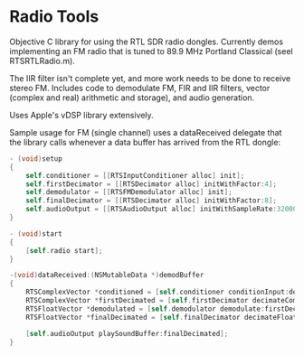 # Radio Tools

Objective C library for using the RTL SDR radio dongles. Currently demos implementing
an FM radio that is tuned to 89.9 MHz Portland Classical (seel RTSRTLRadio.m).

The IIR filter isn't complete yet, and more work needs to be done to receive stereo
FM. Includes code to demodulate FM, FIR and IIR filters, vector (complex and real)
arithmetic and storage), and audio generation.

Uses Apple's vDSP library extensively.

Sample usage for FM (single channel) uses a dataReceived delegate that the library
calls whenever a data buffer has arrived from the RTL dongle:

```objective-c
- (void)setup
{
    self.conditioner = [[RTSInputConditioner alloc] init];
    self.firstDecimator = [[RTSDecimator alloc] initWithFactor:4];
    self.demodulator = [[RTSFMDemodulator alloc] init];
    self.finalDecimator = [[RTSDecimator alloc] initWithFactor:8];
    self.audioOutput = [[RTSAudioOutput alloc] initWithSampleRate:32000];
}

- (void)start
{
    [self.radio start];
}

-(void)dataReceived:(NSMutableData *)demodBuffer
{
    RTSComplexVector *conditioned = [self.conditioner conditionInput:demodBuffer];
    RTSComplexVector *firstDecimated = [self.firstDecimator decimateComplex:conditioned];
    RTSFloatVector *demodulated = [self.demodulator demodulate:firstDecimated];
    RTSFloatVector *finalDecimated = [self.finalDecimator decimateFloat:demodulated];

    [self.audioOutput playSoundBuffer:finalDecimated];
}
```